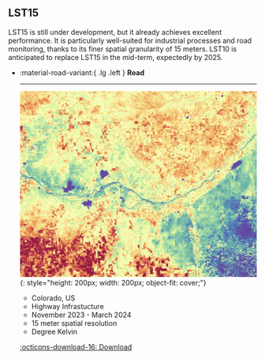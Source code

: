 ## LST15
 LST15 is still under development, but it already achieves excellent performance. It is particularly well-suited for industrial processes and road monitoring, thanks to its finer spatial granularity of 15 meters.
LST10 is anticipated to replace LST15 in the mid-term, expectedly by 2025.

<div class="grid cards" markdown>

-   :material-road-variant:{ .lg .left }  __Road__

    ---

    ![colorado](images/demo/colorado-highway-lst15.png){: style="height: 200px; width: 200px; object-fit: cover;"}

    * Colorado, US
    * Highway Infrastucture
    * November 2023 - March 2024
    * 15 meter spatial resolution
    * Degree Kelvin

    [:octicons-download-16: Download](https://constellr-products-shared.s3.eu-central-1.amazonaws.com/colorado-highway-2024.zip)


 
</div>